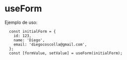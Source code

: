 # useForm

Ejemplo de uso:

```
  const initialForm = {
    id: 123,
    name: 'Diego',
    email: 'diegocoscolla@gmail.com',
  };
  const [formValue, setValue] = useForm(initialForm);
```

